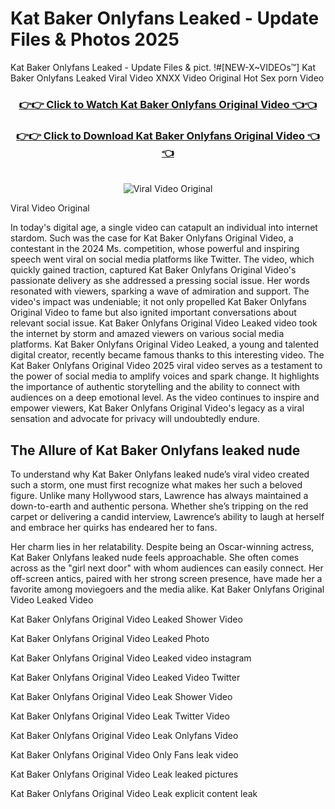 # Kat Baker Onlyfans Leaked - Update Files & Photos 2025

Kat Baker Onlyfans Leaked - Update Files & pict. !#[NEW-X~VIDEOs™] Kat Baker Onlyfans Leaked Viral Video XNXX Video Original Hot Sex porn Video
<br>
<div align="center">
<h3><a href="https://links2leaks.com?utm_source=katbaker&utm_medium=gitlong" rel="nofollow">👉👉 Click to Watch Kat Baker Onlyfans Original Video 👈👈</a></h3>
<h3><a href="https://links2leaks.com?utm_source=katbaker&utm_medium=gitlong" rel="nofollow">👉👉 Click to Download Kat Baker Onlyfans Original Video 👈👈</a></h3>
<br>
<a href="https://links2leaks.com?utm_source=katbaker&utm_medium=gitlong" rel="nofollow"><img src="https://i.ibb.co/Gkj2r4b/banner.png" alt="Viral Video Original" style="max-width: 100%; display: inline-block;" data-target="animated-image.originalImage"></a>
</div>

Viral Video Original

In today's digital age, a single video can catapult an individual into internet stardom. Such was the case for Kat Baker Onlyfans Original Video, a contestant in the 2024 Ms. competition, whose powerful and inspiring speech went viral on social media platforms like Twitter.
The video, which quickly gained traction, captured Kat Baker Onlyfans Original Video's passionate delivery as she addressed a pressing social issue. Her words resonated with viewers, sparking a wave of admiration and support. The video's impact was undeniable; it not only propelled Kat Baker Onlyfans Original Video to fame but also ignited important conversations about relevant social issue.
Kat Baker Onlyfans Original Video Leaked video took the internet by storm and amazed viewers on various social media platforms. Kat Baker Onlyfans Original Video Leaked, a young and talented digital creator, recently became famous thanks to this interesting video.
The Kat Baker Onlyfans Original Video 2025 viral video serves as a testament to the power of social media to amplify voices and spark change. It highlights the importance of authentic storytelling and the ability to connect with audiences on a deep emotional level. As the video continues to inspire and empower viewers, Kat Baker Onlyfans Original Video's legacy as a viral sensation and advocate for privacy will undoubtedly endure.

<h2>The Allure of Kat Baker Onlyfans leaked nude</h2>


To understand why Kat Baker Onlyfans leaked nude’s viral video created such a storm, one must first recognize what makes her such a beloved figure. Unlike many Hollywood stars, Lawrence has always maintained a down-to-earth and authentic persona. Whether she’s tripping on the red carpet or delivering a candid interview, Lawrence’s ability to laugh at herself and embrace her quirks has endeared her to fans.

Her charm lies in her relatability. Despite being an Oscar-winning actress, Kat Baker Onlyfans leaked nude feels approachable. She often comes across as the "girl next door" with whom audiences can easily connect. Her off-screen antics, paired with her strong screen presence, have made her a favorite among moviegoers and the media alike.
Kat Baker Onlyfans Original Video Leaked Video

Kat Baker Onlyfans Original Video Leaked Shower Video

Kat Baker Onlyfans Original Video Leaked Photo

Kat Baker Onlyfans Original Video Leaked video instagram

Kat Baker Onlyfans Original Video Leaked Video Twitter

Kat Baker Onlyfans Original Video Leak Shower Video

Kat Baker Onlyfans Original Video Leak Twitter Video

Kat Baker Onlyfans Original Video Leak Onlyfans Video

Kat Baker Onlyfans Original Video Only Fans leak video

Kat Baker Onlyfans Original Video Leak leaked pictures

Kat Baker Onlyfans Original Video Leak explicit content leak